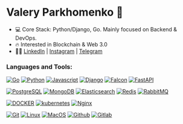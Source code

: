# Valery Parkhomenko 👋
- 💻 Core Stack: Python/Django, Go. Mainly focused on Backend & DevOps.
- 🔥 Interested in Blockchain & Web 3.0
- 👨‍💻 [LinkedIn](https://www.linkedin.com/in/valeryparkhomenko/) | [Instagram](https://www.instagram.com/valery.parkhomenko/) | [Telegram](https://t.me/ValeryParkhomenko)

### Languages and Tools:

[![Go](https://img.shields.io/badge/-GoLang-grey.svg?style=for-the-badge&logo=Go)](#)
[![Python](https://img.shields.io/badge/-Python-grey?style=for-the-badge&logo=Python)](#)
[![Javascript](https://img.shields.io/badge/-JavaScript-grey?style=for-the-badge&logo=JavaScript&logoColor=E9D54D)](#)
[![Django](https://img.shields.io/badge/-Django-grey?style=for-the-badge&logo=Django)](#)
[![Falcon](https://img.shields.io/badge/-Falcon-grey.svg?style=for-the-badge&logo=Falcon)](#)
[![FastAPI](https://img.shields.io/badge/-FastAPI-grey.svg?style=for-the-badge&logo=FastAPI)](#)

[![PostgreSQL](https://img.shields.io/badge/-PostgreSQL-grey?style=for-the-badge&logo=PostgreSQL&logoColor=6296CC)](#)
[![MongoDB](https://img.shields.io/badge/-MongoDB-grey.svg?style=for-the-badge&logo=mongodb)](#)
[![Elasticsearch](https://img.shields.io/badge/-Elasticsearch-grey.svg?style=for-the-badge&logo=Elasticsearch&logoColor=green)](#)
[![Redis](https://img.shields.io/badge/-Redis-grey.svg?style=for-the-badge&logo=REDIS)](#)
[![RabbitMQ](https://img.shields.io/badge/-RabbitMQ-grey.svg?style=for-the-badge&logo=RabbitMQ)](#)

[![DOCKER](https://img.shields.io/badge/-Docker-grey?style=for-the-badge&logo=Docker)](#)
[![kubernetes](https://img.shields.io/badge/-kubernetes-grey?style=for-the-badge&logo=kubernetes)](#)
[![Nginx](https://img.shields.io/badge/-Nginx-grey.svg?style=for-the-badge&logo=Nginx)](#)

[![Git](https://img.shields.io/badge/-Git-grey.svg?style=for-the-badge&logo=Git)](#)
[![Linux](https://img.shields.io/badge/-Linux-grey.svg?style=for-the-badge&logo=Linux)](#)
[![MacOS](https://img.shields.io/badge/MacOS-grey.svg?style=for-the-badge&logo=Macos)](#)
[![Github](https://img.shields.io/badge/-Github-grey.svg?style=for-the-badge&logo=Github)](#)
[![Gitlab](https://img.shields.io/badge/-Gitlab-grey.svg?style=for-the-badge&logo=Gitlab)](#)
